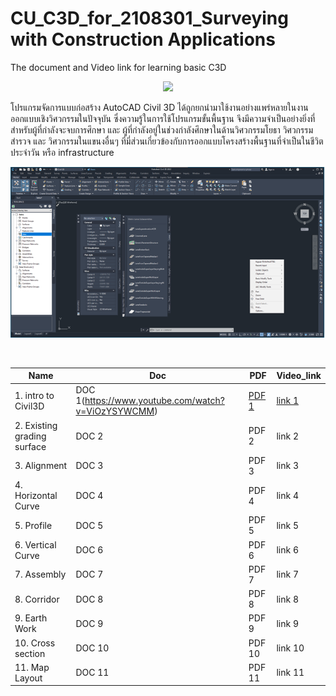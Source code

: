 # CU_C3D_for_2108301_Surveying with Construction Applications
The document and Video link for learning basic C3D <br/>

<p align="center">
    <img src="https://civil3dj.files.wordpress.com/2018/12/civil310.jpg"> 
</p>

โปรแกรมจัดการแบบก่อสร้าง AutoCAD Civil 3D ได้ถูกยกนำมาใช้งานอย่างแพร่หลายในงานออกแบบเชิงวิศวกรรมในปัจจุบัน ซึ่งความรู้ในการใช้โปรแกรมขั้นพื้นฐาน จึงมีความจำเป็นอย่างยิ่งที่สำหรับผู้ที่กำลังจะจบการศึกษา และ ผู้ที่กำลังอยู่ในช่วงกำลังศึกษาในด้านวิศวกรรมโยธา วิศวกรรมสำรวจ และ วิศวกรรมในแขนงอื่นๆ ที่มี่ส่วนเกี่ยวข้องกับการออกแบบโครงสร้างพื้นฐานที่จำเป็นในชีวิตประจำวัน หรือ infrastructure  <br/>

<p align="center">
    <img src="https://github.com/gasidit2015/CU_Civil3D_for_2108301/blob/main/Civil3D%20interface%20.png"> 
</p> <br/>

<div align="center">
    
|      Name       |       Doc       |       PDF       |    Video_link   |
| --------------- | --------------- | --------------- | --------------- |
| 1. intro to Civil3D           | DOC 1(https://www.youtube.com/watch?v=ViOzYSYWCMM)  | [PDF 1](https://www.youtube.com/watch?v=ViOzYSYWCMM)  | [link 1](https://www.youtube.com/watch?v=ViOzYSYWCMM)|
| 2. Existing grading surface   | DOC 2  | PDF 2  | link 2  |
| 3. Alignment                  | DOC 3  | PDF 3  | link 3  |
| 4. Horizontal Curve           | DOC 4  | PDF 4  | link 4  |
| 5. Profile                    | DOC 5  | PDF 5  | link 5  |
| 6. Vertical Curve             | DOC 6  | PDF 6  | link 6  |
| 7. Assembly                   | DOC 7  | PDF 7  | link 7  |
| 8. Corridor                   | DOC 8  | PDF 8  | link 8  |
| 9. Earth Work                 | DOC 9  | PDF 9  | link 9  |
| 10. Cross section             | DOC 10 | PDF 10 | link 10 |
| 11. Map Layout                | DOC 11 | PDF 11 | link 11 |
  
</div>
